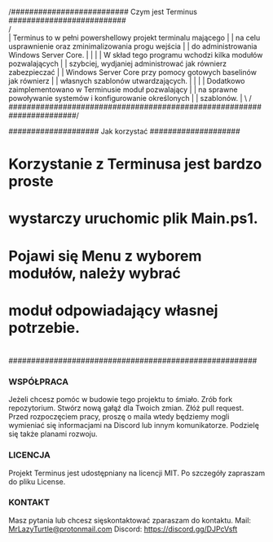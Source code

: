   /########################## Czym jest Terminus ##########################\
 /                                                                          \
|   Terminus to w pełni powershellowy projekt terminalu mającego            |
|    na celu usprawnienie oraz zminimalizowania progu wejścia               |
|    do administrowania Windows Server Core.                                |
|                                                                           |
|    W skład tego programu wchodzi kilka modułów pozwalających              |
|    szybciej, wydjaniej administrować jak równierz zabezpieczać            |
|    Windows Server Core przy pomocy gotowych baselinów jak równierz        |
|    własnych szablonów utwardzających.                                     |
|                                                                           |
|   Dodatkowo zaimplementowano w Terminusie moduł pozwalający               |
|   na sprawne powoływanie systemów i konfigurowanie określonych            |
|   szablonów.                                                              |
 \                                                                         /
  \#######################################################################/

#################### Jak korzystać ####################
#                                                     #
#   Korzystanie z Terminusa jest bardzo proste        #
#   wystarczy uruchomic plik Main.ps1.                #
#   Pojawi się Menu z wyborem modułów, należy wybrać  #
#   moduł odpowiadający własnej potrzebie.            #
#                                                     #
#######################################################

### WSPÓŁPRACA ###
Jeżeli chcesz pomóc w budowie tego projektu to śmiało. 
Zrób fork repozytorium.
Stwórz nową gałąź dla Twoich zmian.
Złóż pull request.
Przed rozpoczęciem pracy, proszę o maila wtedy będziemy mogli wymieniać się informacjami na Discord lub innym komunikatorze.
Podzielę się także planami rozwoju.

### LICENCJA ###
Projekt Terminus jest udostępniany na licencji MIT. Po szczegóły zapraszam do pliku License.

### KONTAKT ###
Masz pytania lub chcesz sięskontaktować zparaszam do kontaktu.
Mail: MrLazyTurtle@protonmail.com
Discord: https://discord.gg/DJPcVsft
